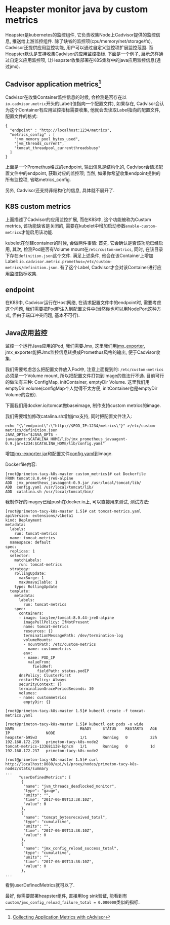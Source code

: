 # Heapster monitor java by custom metrics

Heapster是kubernetes的监控组件, 它负责收集Node上Cadvisor提供的监控信息, 推送给上游监控组件. 除了缺省的监控项(cpu/memory/net/storage/fs), Cadvisor还提供应用监控功能, 用户可以通过自定义监控项扩展监控范围. 而Heapster默认是支持收集Cadvisor的应用监控指标. 下面是一个例子, 展示怎样通过自定义应用监控项, 让Heapster收集部署在K8S集群中的java应用监控信息(通过jmx).

## Cadvisor application metrics[^1]
Cadvisor在收集Container监控信息的时候, 会检测是否存在以`io.cadvisor.metric`开头的Label(值指向一个配置文件), 如果存在, Cadvisor会认为这个Container有应用监控指标需要收集, 他就会去读取Label指向的配置文件, 配置文件的格式:

```
{
  "endpoint" : "http://localhost:1234/metrics",
  "metrics_config" : [
    "jvm_memory_pool_bytes_used",
    "jvm_threads_current",
    "tomcat_threadpool_currentthreadsbusy"
  ]
}
```

上面是一个Promethus格式的endpoint, 输出信息是结构化的, Cadvisor会请求配置文件中的endpoint, 获取对应的监控项; 当然, 如果你希望收集endpoint提供的所有监控项, 省略metrics_config.

另外, Cadvisor还支持非结构化的信息, 具体就不展开了.

## K8S custom metrics
上面描述了Cadvisor的应用监控扩展, 而在K8S中, 这个功能被称为Custom metrics, 该功能缺省是关闭的, 需要在kubelet中增加启动参数`enable-custom-metrics`才能启用该功能.

kubelet在创建container的时候, 会做两件事情: 首先, 它会确认是否该功能已经启用, 其次, 检测Pod是否有Volume mount在`/etc/custom-metrics`, 同时, 在该目录下存在`definition.json`这个文件. 满足上述条件, 他会在该Container上增加Label: `io.cadvisor.metric.promethus=/etc/custom-metrics/definition.json`. 有了这个Label, Cadvisor才会对该Container进行应用监控指标收集.

## endpoint
在K8S中, Cadvisor运行在Host网络, 在请求配置文件中的endpoint时, 需要考虑这个问题, 我们需要把PodIP注入到配置文件中(当然你也可以用NodePort这种方式, 但由于端口冲突问题, 基本不可行).

## Java应用监控
监控一个运行Java应用的Pod, 我们需要Jmx, 这里我们用[jmx_exporter](https://github.com/prometheus/jmx_exporter), jmx_exporter能把Jmx监控信息转换成Promethus风格的输出, 便于Cadvisor收集.

我们需要考虑怎么把配置文件放入Pod中, 注意上面提到的: `/etc/custom-metrics`必须是一个Volume mount, 所以把配置文件打包到Image的做法行不通. 目前可行的做法有三种: ConfigMap, initContainer, emptyDir Volume. 这里我们用emptyDir volume(configMap个人觉得不太方便, initContainer也是emptyDir Volume的变形).

下面我们用docker.io/tomcat做baseimage, 制作支持custom metrics的image.

我们需要增加修改catalina.sh增加jmx支持, 同时把配置文件注入:

```
echo "{\"endpoint\":\"http://$POD_IP:1234/metrics\"}" >/etc/custom-metrics/definition.json
JAVA_OPTS="$JAVA_OPTS -javaagent:$CATALINA_HOME/lib/jmx_prometheus_javaagent-0.9.jar=1234:$CATALINA_HOME/lib/config.yaml"
```

增加[jmx-exporter jar](https://repo1.maven.org/maven2/io/prometheus/jmx/jmx_prometheus_javaagent/0.9/jmx_prometheus_javaagent-0.9.jar)和配置文件[config.yaml](https://github.com/prometheus/jmx_exporter/blob/master/example_configs/tomcat.yml)到image.

Dockerfile内容:
```
[root@primeton-tacy-k8s-master custom_metrics]# cat Dockerfile
FROM tomcat:8.0.44-jre8-alpine
ADD  jmx_prometheus_javaagent-0.9.jar /usr/local/tomcat/lib/
ADD  config.yaml /usr/local/tomcat/lib/
ADD  catalina.sh /usr/local/tomcat/bin/
```

我制作好的imagey已经push在docker.io上, 可以直接用来测试, 测试方法:

```
[root@primeton-tacy-k8s-master 1.5]# cat tomcat-metrics.yaml
apiVersion: extensions/v1beta1
kind: Deployment
metadata:
  labels:
    run: tomcat-metrics
  name: tomcat-metrics
  namespace: default
spec:
  replicas: 1
  selector:
    matchLabels:
      run: tomcat-metrics
  strategy:
    rollingUpdate:
      maxSurge: 1
      maxUnavailable: 1
    type: RollingUpdate
  template:
    metadata:
      labels:
        run: tomcat-metrics
    spec:
      containers:
      - image: tacylee/tomcat:8.0.44-jre8-alpine
        imagePullPolicy: IfNotPresent
        name: tomcat-metrics
        resources: {}
        terminationMessagePath: /dev/termination-log
        volumeMounts:
        - mountPath: /etc/custom-metrics
          name: custommetrics
        env:
        - name: POD_IP
          valueFrom:
            fieldRef:
              fieldPath: status.podIP
      dnsPolicy: ClusterFirst
      restartPolicy: Always
      securityContext: {}
      terminationGracePeriodSeconds: 30
      volumes:
      - name: custommetrics
        emptyDir: {}

[root@primeton-tacy-k8s-master 1.5]# kubectl create -f tomcat-metrics.yaml

[root@primeton-tacy-k8s-master 1.5]# kubectl get pods -o wide
NAME                             READY     STATUS    RESTARTS   AGE       IP                NODE
heapster-b95w3                   1/1       Running   0          22h       192.168.172.239   primeton-tacy-k8s-node2
tomcat-metrics-133681138-kphcm   1/1       Running   0          1d        192.168.172.237   primeton-tacy-k8s-node2

[root@primeton-tacy-k8s-master 1.5]# curl http://localhost:8080/api/v1/proxy/nodes/primeton-tacy-k8s-node2/stats/summary
...
      "userDefinedMetrics": [
       {
        "name": "jvm_threads_deadlocked_monitor",
        "type": "gauge",
        "units": "",
        "time": "2017-06-09T13:38:10Z",
        "value": 0
       },
       {
        "name": "tomcat_bytesreceived_total",
        "type": "cumulative",
        "units": "",
        "time": "2017-06-09T13:38:10Z",
        "value": 0
       },
       {
        "name": "jmx_config_reload_success_total",
        "type": "cumulative",
        "units": "",
        "time": "2017-06-09T13:38:10Z",
        "value": 0
       },
...
```

看到userDefinedMetrics就可以了.

最好, 你需要部署heapster组件, 直接用log sink验证, 能看到有`custom/jmx_config_reload_failure_total = 0.000000`类似的指标.


[^1]: [Collecting Application Metrics with cAdvisor](https://github.com/google/cadvisor/blob/master/docs/application_metrics.md)
